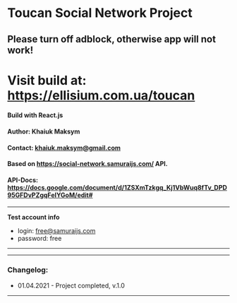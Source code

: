 

# Toucan Social Network Project

## Please turn off adblock, otherwise app will not work!
# Visit build at: https://ellisium.com.ua/toucan
####  Build with React.js



#### Author: Khaiuk Maksym
#### Contact: khaiuk.maksym@gmail.com
#### Based on https://social-network.samuraijs.com/ API.
#### API-Docs: https://docs.google.com/document/d/1ZSXmTzkgq_Kj1VbWuq8fTv_DPD95GFDvPZgqFeIYGoM/edit#

---
**Test account info**
- login: free@samuraijs.com
- password: free
---

---
### Changelog:

- 01.04.2021 - Project completed, v.1.0

---